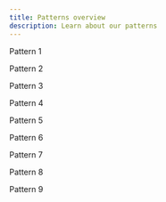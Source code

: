 ```yaml
---
title: Patterns overview
description: Learn about our patterns
---
```


Pattern 1 

Pattern 2

Pattern 3 

Pattern 4 

Pattern 5 

Pattern 6 

Pattern 7 

Pattern 8 

Pattern 9 


